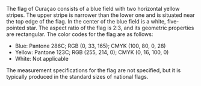 The flag of Curaçao consists of a blue field with two horizontal yellow stripes. The upper stripe is narrower than the lower one and is situated near the top edge of the flag. In the center of the blue field is a white, five-pointed star. The aspect ratio of the flag is 2:3, and its geometric properties are rectangular. The color codes for the flag are as follows:

- Blue: Pantone 286C; RGB (0, 33, 165); CMYK (100, 80, 0, 28)
- Yellow: Pantone 123C; RGB (255, 214, 0); CMYK (0, 16, 100, 0)
- White: Not applicable

The measurement specifications for the flag are not specified, but it is typically produced in the standard sizes of national flags.